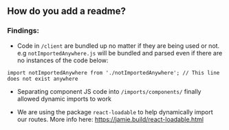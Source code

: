## How do you add a readme?


### Findings:

- Code in `/client` are bundled up no matter if they are being used or not. e.g `notImportedAnywhere.js` will be bundled and parsed even if there are no instances of the code below: 
```
import notImportedAnywhere from './notImportedAnywhere'; // This line does not exist anywhere
```

- Separating component JS code into `/imports/components/` finally allowed dynamic imports to work

- We are using the package `react-loadable` to help dynamically import our routes. More info here: https://jamie.build/react-loadable.html
